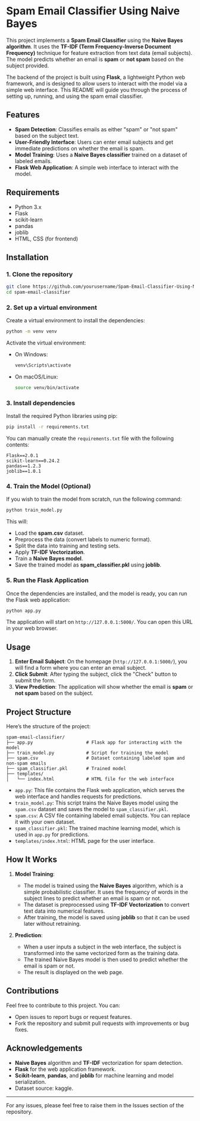 # Spam Email Classifier Using Naive Bayes

This project implements a **Spam Email Classifier** using the **Naive Bayes algorithm**. It uses the **TF-IDF (Term Frequency-Inverse Document Frequency)** technique for feature extraction from text data (email subjects). The model predicts whether an email is **spam** or **not spam** based on the subject provided.

The backend of the project is built using **Flask**, a lightweight Python web framework, and is designed to allow users to interact with the model via a simple web interface. This README will guide you through the process of setting up, running, and using the spam email classifier.

## Features

- **Spam Detection**: Classifies emails as either "spam" or "not spam" based on the subject text.
- **User-Friendly Interface**: Users can enter email subjects and get immediate predictions on whether the email is spam.
- **Model Training**: Uses a **Naive Bayes classifier** trained on a dataset of labeled emails.
- **Flask Web Application**: A simple web interface to interact with the model.

## Requirements

- Python 3.x
- Flask
- scikit-learn
- pandas
- joblib
- HTML, CSS (for frontend)

## Installation

### 1. Clone the repository

```bash
git clone https://github.com/yourusername/Spam-Email-Classifier-Using-Naive-Bayes.git
cd spam-email-classifier
```

### 2. Set up a virtual environment

Create a virtual environment to install the dependencies:

```bash
python -m venv venv
```

Activate the virtual environment:

- On Windows:
  ```bash
  venv\Scripts\activate
  ```
- On macOS/Linux:
  ```bash
  source venv/bin/activate
  ```

### 3. Install dependencies

Install the required Python libraries using pip:

```bash
pip install -r requirements.txt
```

You can manually create the `requirements.txt` file with the following contents:

```
Flask==2.0.1
scikit-learn==0.24.2
pandas==1.2.3
joblib==1.0.1
```

### 4. Train the Model (Optional)

If you wish to train the model from scratch, run the following command:

```bash
python train_model.py
```

This will:

- Load the **spam.csv** dataset.
- Preprocess the data (convert labels to numeric format).
- Split the data into training and testing sets.
- Apply **TF-IDF Vectorization**.
- Train a **Naive Bayes model**.
- Save the trained model as **spam_classifier.pkl** using **joblib**.

### 5. Run the Flask Application

Once the dependencies are installed, and the model is ready, you can run the Flask web application:

```bash
python app.py
```

The application will start on `http://127.0.0.1:5000/`. You can open this URL in your web browser.

## Usage

1. **Enter Email Subject**: On the homepage (`http://127.0.0.1:5000/`), you will find a form where you can enter an email subject.
2. **Click Submit**: After typing the subject, click the "Check" button to submit the form.
3. **View Prediction**: The application will show whether the email is **spam** or **not spam** based on the subject.

## Project Structure

Here’s the structure of the project:

```
spam-email-classifier/
├── app.py                    # Flask app for interacting with the model
├── train_model.py            # Script for training the model
├── spam.csv                  # Dataset containing labeled spam and non-spam emails
├── spam_classifier.pkl       # Trained model
├── templates/
│   └── index.html            # HTML file for the web interface
```

- `app.py`: This file contains the Flask web application, which serves the web interface and handles requests for predictions.
- `train_model.py`: This script trains the Naive Bayes model using the `spam.csv` dataset and saves the model to `spam_classifier.pkl`.
- `spam.csv`: A CSV file containing labeled email subjects. You can replace it with your own dataset.
- `spam_classifier.pkl`: The trained machine learning model, which is used in `app.py` for predictions.
- `templates/index.html`: HTML page for the user interface.

## How It Works

1. **Model Training**:
   - The model is trained using the **Naive Bayes** algorithm, which is a simple probabilistic classifier. It uses the frequency of words in the subject lines to predict whether an email is spam or not.
   - The dataset is preprocessed using **TF-IDF Vectorization** to convert text data into numerical features.
   - After training, the model is saved using **joblib** so that it can be used later without retraining.

2. **Prediction**:
   - When a user inputs a subject in the web interface, the subject is transformed into the same vectorized form as the training data.
   - The trained Naive Bayes model is then used to predict whether the email is spam or not.
   - The result is displayed on the web page.

## Contributions

Feel free to contribute to this project. You can:

- Open issues to report bugs or request features.
- Fork the repository and submit pull requests with improvements or bug fixes.

## Acknowledgements

- **Naive Bayes** algorithm and **TF-IDF** vectorization for spam detection.
- **Flask** for the web application framework.
- **Scikit-learn**, **pandas**, and **joblib** for machine learning and model serialization.
- Dataset source: kaggle.

---
For any issues, please feel free to raise them in the Issues section of the repository.
